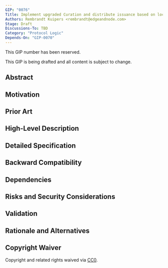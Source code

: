 ```yaml
---
GIP: "0076"
Title: Implement upgraded Curation and distribute issuance based on locked GRT
Authors: Rembrandt Kuipers <rembrandt@edgeandnode.com>
Stage: Draft
Discussions-To: TBD
Category: "Protocol Logic"
Depends-On: "GIP-0070"
---
```


This GIP number has been reserved.

This GIP is being drafted and all content is subject to change.

## Abstract

## Motivation

## Prior Art

## High-Level Description

## Detailed Specification

## Backward Compatibility

## Dependencies

## Risks and Security Considerations

## Validation

## Rationale and Alternatives

## Copyright Waiver

Copyright and related rights waived via [CC0](https://creativecommons.org/publicdomain/zero/1.0/).
